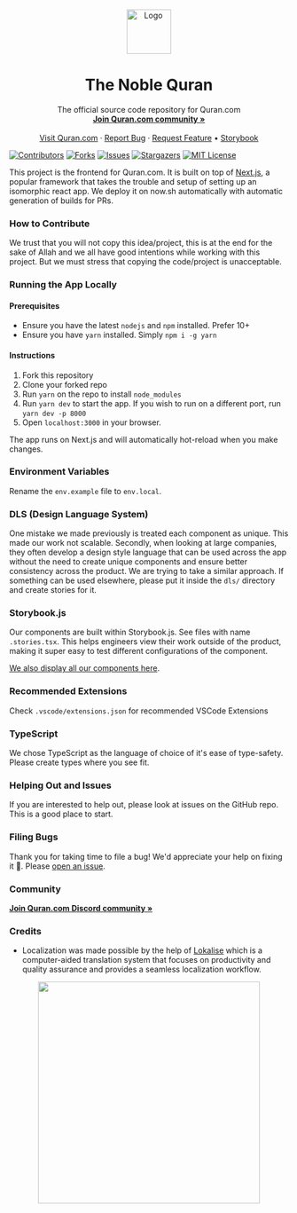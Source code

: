 <!--
*** Thanks for checking out this Quran.com repo. If you have a suggestion that would
*** make this better, please fork the repo and create a pull request or simply open
***  an issue with the tag "enhancement".
*** Thanks again! Now go create something AMAZING! :D
-->

<!-- PROJECT LOGO -->
<br />
<p align="center">
  <a href="https://quran.com">
    <img src="public/logo.png" alt="Logo" width="80" height="80">
  </a>

  <h1 align="center">The Noble Quran</h1>

  <p align="center">
    The official source code repository for Quran.com
    <br />
    <a href="https://discord.gg/SpEeJ5bWEQ"><strong>Join Quran.com community »</strong></a>
    <br />
    <br />
    <a href="https://quran.com">Visit Quran.com</a>
    ·
    <a href="https://github.com/quran/quran.com-frontend-next/issues">Report Bug</a>
    ·
    <a href="https://github.com/quran/quran.com-frontend-next/issues">Request Feature</a>
    •
    <a href="https://quran.github.io/quran.com-frontend-next/storybook/master">Storybook</a>
  </p>
</p>

<!-- PROJECT SHIELDS -->

[![Contributors][contributors-shield]][contributors-url]
[![Forks][forks-shield]][forks-url]
[![Issues][issues-shield]][issues-url]
[![Stargazers][stars-shield]][stars-url]
[![MIT License][license-shield]][license-url]

This project is the frontend for Quran.com. It is built on top of [Next.js](https://nextjs.org/docs/getting-started), a popular framework that takes the trouble and setup of setting up an isomorphic react app. We deploy it on now.sh automatically with automatic generation of builds for PRs.

### How to Contribute

We trust that you will not copy this idea/project, this is at the end for the sake of Allah and we all have good intentions while working with this project. But we must stress that copying the code/project is unacceptable.

### Running the App Locally

#### Prerequisites

- Ensure you have the latest `nodejs` and `npm` installed. Prefer 10+
- Ensure you have `yarn` installed. Simply `npm i -g yarn`
  
#### Instructions
1. Fork this repository
2. Clone your forked repo
3. Run `yarn` on the repo to install `node_modules`
4. Run `yarn dev` to start the app. If you wish to run on a different port, run `yarn dev -p 8000`
5. Open `localhost:3000` in your browser.

The app runs on Next.js and will automatically hot-reload when you make changes.

### Environment Variables

Rename the `env.example` file to `env.local`.

### DLS (Design Language System)

One mistake we made previously is treated each component as unique. This made our work not scalable. Secondly, when looking at large companies, they often develop a design style language that can be used across the app without the need to create unique components and ensure better consistency across the product. We are trying to take a similar approach. If something can be used elsewhere, please put it inside the `dls/` directory and create stories for it.

### Storybook.js

Our components are built within Storybook.js. See files with name `.stories.tsx`. This helps engineers view their work outside of the product, making it super easy to test different configurations of the component.

[We also display all our components here](https://quran.github.io/quran.com-frontend-next/storybook/master).

### Recommended Extensions

Check `.vscode/extensions.json` for recommended VSCode Extensions

### TypeScript

We chose TypeScript as the language of choice of it's ease of type-safety. Please create types where you see fit.

### Helping Out and Issues

If you are interested to help out, please look at issues on the GitHub repo. This is a good place to start.

### Filing Bugs

Thank you for taking time to file a bug! We'd appreciate your help on fixing it 🙏. Please [open an issue](https://github.com/quran/quran.com-frontend-next/issues).

### Community

<a href="https://discord.gg/SpEeJ5bWEQ"><strong>Join Quran.com Discord community »</strong></a>

<!-- MARKDOWN LINKS & IMAGES -->
<!-- https://www.markdownguide.org/basic-syntax/#reference-style-links -->

[contributors-shield]: https://img.shields.io/github/contributors/quran/quran.com-frontend-next?style=for-the-badge
[contributors-url]: https://github.com/quran/quran.com-frontend-next/graphs/contributors
[forks-shield]: https://img.shields.io/github/forks/quran/quran.com-frontend-next?style=for-the-badge
[forks-url]: https://github.com/quran/quran.com-frontend-next/network/members
[stars-shield]: https://img.shields.io/github/stars/quran/quran.com-frontend-next?style=for-the-badge
[stars-url]: https://github.com/quran/quran.com-frontend-next/stargazers
[issues-shield]: https://img.shields.io/github/issues/quran/quran.com-frontend-next?style=for-the-badge
[issues-url]: https://github.com/quran/quran.com-frontend-next/issues
[license-shield]: https://img.shields.io/github/license/quran/quran.com-frontend-next?style=for-the-badge
[license-url]: https://github.com/quran/quran.com-frontend-next/blob/master/LICENSE.txt
[product-screenshot]: images/screenshot.png

### Credits

- Localization was made possible by the help of [Lokalise](https://lokalise.com/) which is a computer-aided translation system that focuses on productivity and quality assurance and provides a seamless localization workflow.

<p align="center">
  <img src="https://user-images.githubusercontent.com/15169499/139687128-15ed6189-6be2-44bf-9173-75cce317d546.png" width="400">
</p>
